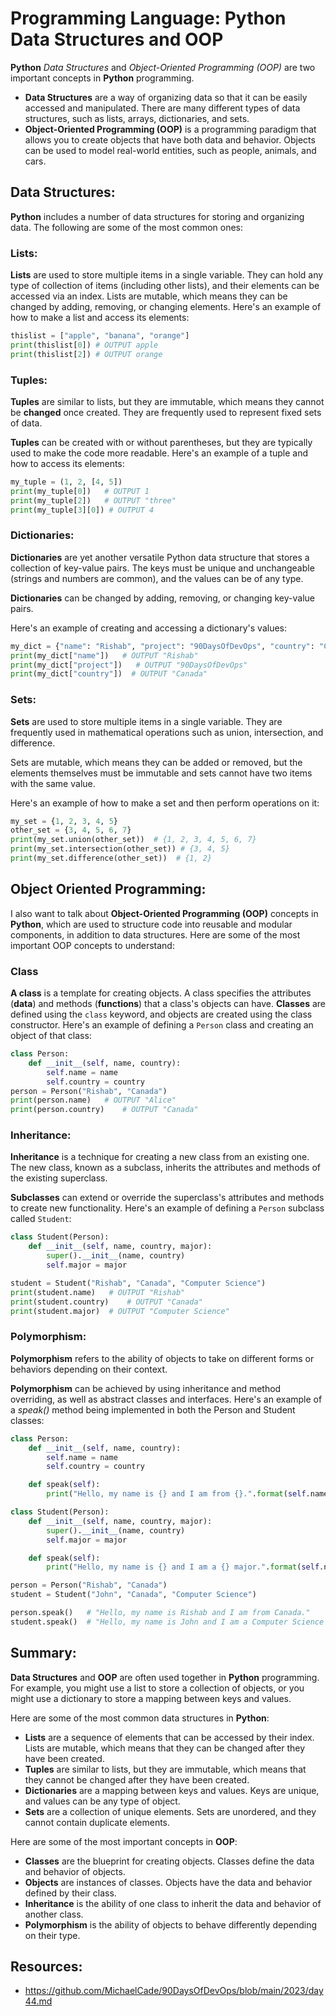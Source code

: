# Programming Language: Python Data Structures and OOP

**Python** *Data Structures* and *Object-Oriented Programming (OOP)* are two important concepts in **Python** programming.

- **Data Structures** are a way of organizing data so that it can be easily accessed and manipulated. There are many different types of data structures, such as lists, arrays, dictionaries, and sets.
- **Object-Oriented Programming (OOP)** is a programming paradigm that allows you to create objects that have both data and behavior. Objects can be used to model real-world entities, such as people, animals, and cars.

## Data Structures:

**Python** includes a number of data structures for storing and organizing data. The following are some of the most common ones:

### Lists:

**Lists** are used to store multiple items in a single variable. They can hold any type of collection of items (including other lists), and their elements can be accessed via an index.
Lists are mutable, which means they can be changed by adding, removing, or changing elements.
Here's an example of how to make a list and access its elements:

``` python
thislist = ["apple", "banana", "orange"]
print(thislist[0]) # OUTPUT apple
print(thislist[2]) # OUTPUT orange
```

### Tuples:

**Tuples** are similar to lists, but they are immutable, which means they cannot be **changed** once created. They are frequently used to represent fixed sets of data.

**Tuples** can be created with or without parentheses, but they are typically used to make the code more readable. Here's an example of a tuple and how to access its elements:

``` python
my_tuple = (1, 2, [4, 5])
print(my_tuple[0])   # OUTPUT 1
print(my_tuple[2])   # OUTPUT "three"
print(my_tuple[3][0]) # OUTPUT 4
```

### Dictionaries:

**Dictionaries** are yet another versatile Python data structure that stores a collection of key-value pairs. The keys must be unique and unchangeable (strings and numbers are common), and the values can be of any type.

**Dictionaries** can be changed by adding, removing, or changing key-value pairs.

Here's an example of creating and accessing a dictionary's values:

``` python
my_dict = {"name": "Rishab", "project": "90DaysOfDevOps", "country": "Canada"}
print(my_dict["name"])   # OUTPUT "Rishab"
print(my_dict["project"])   # OUTPUT "90DaysOfDevOps"
print(my_dict["country"])  # OUTPUT "Canada"
```

### Sets:

**Sets** are used to store multiple items in a single variable. They are frequently used in mathematical operations such as union, intersection, and difference.

Sets are mutable, which means they can be added or removed, but the elements themselves must be immutable and sets cannot have two items with the same value.

Here's an example of how to make a set and then perform operations on it:

``` python
my_set = {1, 2, 3, 4, 5}
other_set = {3, 4, 5, 6, 7}
print(my_set.union(other_set))  # {1, 2, 3, 4, 5, 6, 7}
print(my_set.intersection(other_set)) # {3, 4, 5}
print(my_set.difference(other_set))  # {1, 2}
```

## Object Oriented Programming:

I also want to talk about **Object-Oriented Programming (OOP)** concepts in **Python**, which are used to structure code into reusable and modular components, in addition to data structures. Here are some of the most important OOP concepts to understand:

### Class

**A class** is a template for creating objects. A class specifies the attributes (**data**) and methods (**functions**) that a class's objects can have. **Classes** are defined using the `class` keyword, and objects are created using the class constructor. Here's an example of defining a `Person` class and creating an object of that class:

``` python
class Person:
    def __init__(self, name, country):
        self.name = name
        self.country = country
person = Person("Rishab", "Canada")
print(person.name)   # OUTPUT "Alice"
print(person.country)    # OUTPUT "Canada"
```

### Inheritance:

**Inheritance** is a technique for creating a new class from an existing one. The new class, known as a subclass, inherits the attributes and methods of the existing superclass.

**Subclasses** can extend or override the superclass's attributes and methods to create new functionality. Here's an example of defining a `Person` subclass called `Student`:

``` python
class Student(Person):
    def __init__(self, name, country, major):
        super().__init__(name, country)
        self.major = major

student = Student("Rishab", "Canada", "Computer Science")
print(student.name)   # OUTPUT "Rishab"
print(student.country)    # OUTPUT "Canada"
print(student.major)  # OUTPUT "Computer Science"
```

### Polymorphism:

**Polymorphism** refers to the ability of objects to take on different forms or behaviors depending on their context.

**Polymorphism** can be achieved by using inheritance and method overriding, as well as abstract classes and interfaces. Here's an example of a *speak()* method being implemented in both the Person and Student classes:

``` python
class Person:
    def __init__(self, name, country):
        self.name = name
        self.country = country

    def speak(self):
        print("Hello, my name is {} and I am from {}.".format(self.name, self.country))

class Student(Person):
    def __init__(self, name, country, major):
        super().__init__(name, country)
        self.major = major

    def speak(self):
        print("Hello, my name is {} and I am a {} major.".format(self.name, self.major))

person = Person("Rishab", "Canada")
student = Student("John", "Canada", "Computer Science")

person.speak()   # "Hello, my name is Rishab and I am from Canada."
student.speak()  # "Hello, my name is John and I am a Computer Science major."
```

## Summary:

**Data Structures** and **OOP** are often used together in **Python** programming. For example, you might use a list to store a collection of objects, or you might use a dictionary to store a mapping between keys and values.

Here are some of the most common data structures in **Python**:

- **Lists** are a sequence of elements that can be accessed by their index. Lists are mutable, which means that they can be changed after they have been created.
- **Tuples** are similar to lists, but they are immutable, which means that they cannot be changed after they have been created.
- **Dictionaries** are a mapping between keys and values. Keys are unique, and values can be any type of object.
- **Sets** are a collection of unique elements. Sets are unordered, and they cannot contain duplicate elements.

Here are some of the most important concepts in **OOP**:

- **Classes** are the blueprint for creating objects. Classes define the data and behavior of objects.
- **Objects** are instances of classes. Objects have the data and behavior defined by their class.
- **Inheritance** is the ability of one class to inherit the data and behavior of another class.
- **Polymorphism** is the ability of objects to behave differently depending on their type.

## Resources:

- https://github.com/MichaelCade/90DaysOfDevOps/blob/main/2023/day44.md